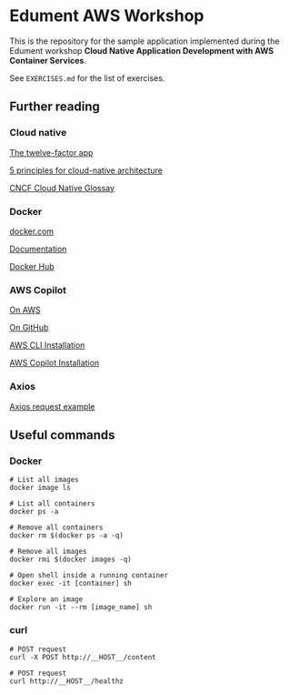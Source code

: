 # Edument AWS Workshop
This is the repository for the sample application implemented during the Edument workshop __Cloud Native Application Development with AWS Container Services__.

See `EXERCISES.md` for the list of exercises.

## Further reading

### Cloud native

[The twelve-factor app](https://12factor.net/)

[5 principles for cloud-native architecture](https://cloud.google.com/blog/products/application-development/5-principles-for-cloud-native-architecture-what-it-is-and-how-to-master-it)

[CNCF Cloud Native Glossay](https://glossary.cncf.io/)

### Docker
[docker.com](https://www.docker.com/)

[Documentation](https://docs.docker.com/)

[Docker Hub](https://hub.docker.com)

### AWS Copilot

[On AWS](https://aws.amazon.com/containers/copilot/)

[On GitHub](https://github.com/aws/copilot-cli)

[AWS CLI Installation](https://docs.aws.amazon.com/cli/latest/userguide/getting-started-install.html)

[AWS Copilot Installation](https://aws.github.io/copilot-cli/docs/getting-started/install/)

### Axios
[Axios request example](https://github.com/axios/axios?tab=readme-ov-file#example)


## Useful commands

### Docker
```
# List all images
docker image ls

# List all containers
docker ps -a

# Remove all containers 
docker rm $(docker ps -a -q)

# Remove all images
docker rmi $(docker images -q)

# Open shell inside a running container
docker exec -it [container] sh

# Explore an image 
docker run -it --rm [image_name] sh

```

### curl
```
# POST request
curl -X POST http://__HOST__/content

# POST request
curl http://__HOST__/healthz

```


